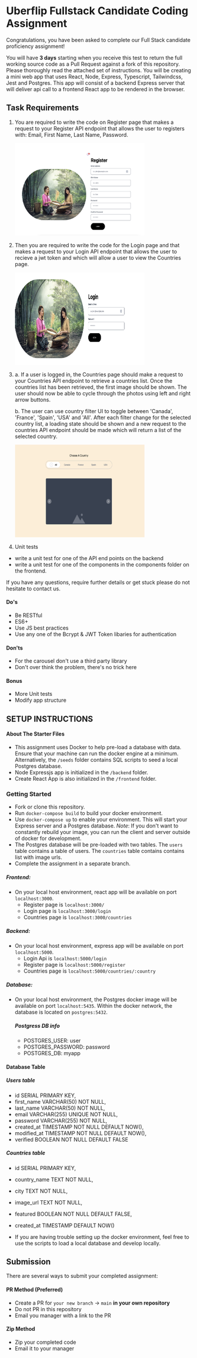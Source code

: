 # Uberflip Fullstack Candidate Coding Assignment

Congratulations, you have been asked to complete our Full Stack candidate proficiency assignment!

You will have **3 days** starting when you receive this test to return the full working source code as a Pull Request against a fork of this repository. Please thoroughly read the attached set of instructions. You will be creating a mini web app that uses React, Node, Express, Typescript, Tailwindcss, Jest and Postgres. This app will consist of a backend Express server that will deliver api call to a frontend React app to be rendered in the browser.

## Task Requirements

1. You are required to write the code on Register page that makes a request to your Register API endpoint that allows the user to registers with:
   Email, First Name, Last Name, Password.

   <img src="assets/registerPage.png" alt="Register Page" style="height: 250px; width:350px;"/>

2. Then you are required to write the code for the Login page and that makes a request to your Login API endpoint that allows the user to recieve a jwt token and which will allow a user to view the Countries page.

   <img src="assets/loginPage.png" alt="Login Page" style="height: 250px; width:350px;"/>

3. a. If a user is logged in, the Countries page should make a request to your Countries API endpoint to retrieve a countries list. Once the countries list has been retrieved, the first image should be shown. The user should now be able to cycle through the photos using left and right arrow buttons.

   b. The user can use country filter UI to toggle between 'Canada', 'France', 'Spain', 'USA' and 'All'. After each filter change for the selected country list, a loading state should be shown and a new request to the countries API endpoint should be made which will return a list of the selected country.

   <img src="assets/carouselPage.png" alt="Carousel Page" style="height: 250px; width:350px;"/>

4. Unit tests

- write a unit test for one of the API end points on the backend
- write a unit test for one of the components in the components folder on the frontend.

If you have any questions, require further details or get stuck please do not hesitate to contact us.

#### Do's

- Be RESTful
- ES6+
- Use JS best practices
- Use any one of the Bcrypt & JWT Token libaries for authentication

#### Don'ts

- For the carousel don't use a third party library
- Don't over think the problem, there's no trick here

#### Bonus

- More Unit tests
- Modify app structure

## SETUP INSTRUCTIONS

#### About The Starter Files

- This assignment uses Docker to help pre-load a database with data. Ensure that your machine can run the docker engine at a minimum. Alternatively, the `/seeds` folder contains SQL scripts to seed a local Postgres database.
- Node Expressjs app is initialized in the `/backend` folder.
- Create React App is also initialized in the `/frontend` folder.

### Getting Started

- Fork or clone this repository.
- Run `docker-compose build` to build your docker environment.
- Use `docker-compose up` to enable your environment. This will start your Express server and a Postgres database. _Note_: If you don't want to constantly rebuild your image, you can run the client and server outside of docker for development.
- The Postgres database will be pre-loaded with two tables. The `users` table contains a table of users. The `countries` table contains contains list with image urls.
- Complete the assignment in a separate branch.

##### Frontend:

- On your local host environment, react app will be available on port `localhost:3000`.
  - Register page is `localhost:3000/`
  - Login page is `localhost:3000/login`
  - Countries page is `localhost:3000/countries`

##### Backend:

- On your local host environment, express app will be available on port `localhost:5000`.
  - Login Api is `localhost:5000/login`
  - Register page is `localhost:5000/register`
  - Countries page is `localhost:5000/countries/:country`

##### Database:

- On your local host environment, the Postgres docker image will be available on port `localhost:5435`. Within the docker network, the database is located on `postgres:5432`.

  ##### Postgress DB info

  - POSTGRES_USER: user
  - POSTGRES_PASSWORD: password
  - POSTGRES_DB: myapp

#### Database Table

##### Users table

- id SERIAL PRIMARY KEY,
- first_name VARCHAR(50) NOT NULL,
- last_name VARCHAR(50) NOT NULL,
- email VARCHAR(255) UNIQUE NOT NULL,
- password VARCHAR(255) NOT NULL,
- created_at TIMESTAMP NOT NULL DEFAULT NOW(),
- modified_at TIMESTAMP NOT NULL DEFAULT NOW(),
- verified BOOLEAN NOT NULL DEFAULT FALSE

##### Countries table

- id SERIAL PRIMARY KEY,
- country_name TEXT NOT NULL,
- city TEXT NOT NULL,
- image_url TEXT NOT NULL,
- featured BOOLEAN NOT NULL DEFAULT FALSE,
- created_at TIMESTAMP DEFAULT NOW()

- If you are having trouble setting up the docker environment, feel free to use the scripts to load a local database and develop locally.

## Submission

There are several ways to submit your completed assignment:

#### PR Method (Preferred)

- Create a PR for `your new branch` -> `main` **in your own repository**
- Do not PR in this repository
- Email you manager with a link to the PR

#### Zip Method

- Zip your completed code
- Email it to your manager
